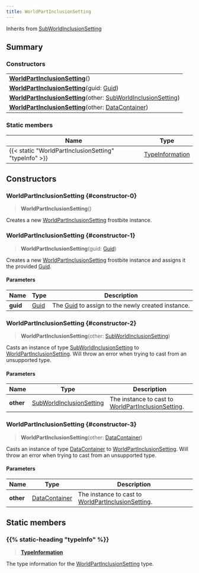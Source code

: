 ```yaml
---
title: WorldPartInclusionSetting
---
```


Inherits from [SubWorldInclusionSetting](/vext/ref/fb/subworldinclusionsetting)

## Summary

### Constructors

|  |
| --- |
| **[WorldPartInclusionSetting](#constructor-0)**() |
| **[WorldPartInclusionSetting](#constructor-1)**(guid: [Guid](/vext/ref/shared/type/guid)) |
| **[WorldPartInclusionSetting](#constructor-2)**(other: [SubWorldInclusionSetting](/vext/ref/fb/subworldinclusionsetting)) |
| **[WorldPartInclusionSetting](#constructor-3)**(other: [DataContainer](/vext/ref/shared/type/datacontainer)) |

### Static members

| Name | Type |
| ---- | ---- |
| {{< static "WorldPartInclusionSetting" "typeInfo" >}} | [TypeInformation](/vext/ref/shared/type/typeinformation) |

## Constructors

### WorldPartInclusionSetting {#constructor-0}

> **WorldPartInclusionSetting**()

Creates a new [WorldPartInclusionSetting](/vext/ref/fb/worldpartinclusionsetting) frostbite instance.

### WorldPartInclusionSetting {#constructor-1}

> **WorldPartInclusionSetting**(guid: [Guid](/vext/ref/shared/type/guid))

Creates a new [WorldPartInclusionSetting](/vext/ref/fb/worldpartinclusionsetting) frostbite instance and assigns it the provided [Guid](/vext/ref/shared/type/guid).

#### Parameters

| Name | Type | Description |
| ---- | ---- | ----------- |
| **guid** | [Guid](/vext/ref/shared/type/guid) | The [Guid](/vext/ref/shared/type/guid) to assign to the newly created instance. |

### WorldPartInclusionSetting {#constructor-2}

> **WorldPartInclusionSetting**(other: [SubWorldInclusionSetting](/vext/ref/fb/subworldinclusionsetting))

Casts an instance of type [SubWorldInclusionSetting](/vext/ref/fb/subworldinclusionsetting) to [WorldPartInclusionSetting](/vext/ref/fb/worldpartinclusionsetting). Will throw an error when trying to cast from an unsupported type.

#### Parameters

| Name | Type | Description |
| ---- | ---- | ----------- |
| **other** | [SubWorldInclusionSetting](/vext/ref/fb/subworldinclusionsetting) | The instance to cast to [WorldPartInclusionSetting](/vext/ref/fb/worldpartinclusionsetting). |

### WorldPartInclusionSetting {#constructor-3}

> **WorldPartInclusionSetting**(other: [DataContainer](/vext/ref/shared/type/datacontainer))

Casts an instance of type [DataContainer](/vext/ref/shared/type/datacontainer) to [WorldPartInclusionSetting](/vext/ref/fb/worldpartinclusionsetting). Will throw an error when trying to cast from an unsupported type.

#### Parameters

| Name | Type | Description |
| ---- | ---- | ----------- |
| **other** | [DataContainer](/vext/ref/shared/type/datacontainer) | The instance to cast to [WorldPartInclusionSetting](/vext/ref/fb/worldpartinclusionsetting). |

## Static members

### {{% static-heading "typeInfo" %}}

> **[TypeInformation](/vext/ref/shared/type/typeinformation)**

The type information for the [WorldPartInclusionSetting](/vext/ref/fb/worldpartinclusionsetting) type.

